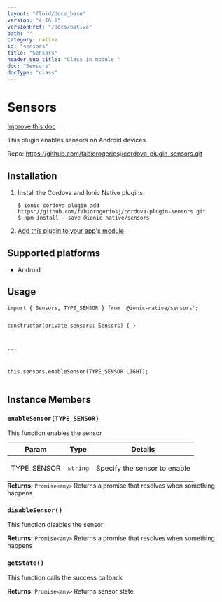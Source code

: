 ```yaml
---
layout: "fluid/docs_base"
version: "4.16.0"
versionHref: "/docs/native"
path: ""
category: native
id: "sensors"
title: "Sensors"
header_sub_title: "Class in module "
doc: "Sensors"
docType: "class"
---
```


<h1 class="api-title">Sensors</h1>

<a class="improve-v2-docs" href="http://github.com/ionic-team/ionic-native/edit/master/src/@ionic-native/plugins/sensors/index.ts#L22">
  Improve this doc
</a>







<p>This plugin enables sensors on Android devices</p>


<p>Repo:
  <a href="https://github.com/fabiorogeriosj/cordova-plugin-sensors.git">
    https://github.com/fabiorogeriosj/cordova-plugin-sensors.git
  </a>
</p>


<h2><a class="anchor" name="installation" href="#installation"></a>Installation</h2>
<ol class="installation">
  <li>Install the Cordova and Ionic Native plugins:<br>
    <pre><code class="nohighlight">$ ionic cordova plugin add https://github.com/fabiorogeriosj/cordova-plugin-sensors.git
$ npm install --save @ionic-native/sensors
</code></pre>
  </li>
  <li><a href="https://ionicframework.com/docs/native/#Add_Plugins_to_Your_App_Module">Add this plugin to your app's module</a></li>
</ol>



<h2><a class="anchor" name="platforms" href="#platforms"></a>Supported platforms</h2>
<ul>
  <li>Android</li>
</ul>






<h2><a class="anchor" name="usage" href="#usage"></a>Usage</h2>
<pre><code class="lang-typescript">import { Sensors, TYPE_SENSOR } from &#39;@ionic-native/sensors&#39;;


constructor(private sensors: Sensors) { }

...


this.sensors.enableSensor(TYPE_SENSOR.LIGHT);
</code></pre>








<h2><a class="anchor" name="instance-members" href="#instance-members"></a>Instance Members</h2>
<h3><a class="anchor" name="enableSensor" href="#enableSensor"></a><code>enableSensor(TYPE_SENSOR)</code></h3>


This function enables the sensor
<table class="table param-table" style="margin:0;">
  <thead>
  <tr>
    <th>Param</th>
    <th>Type</th>
    <th>Details</th>
  </tr>
  </thead>
  <tbody>
  <tr>
    <td>
      TYPE_SENSOR</td>
    <td>
      <code>string</code>
    </td>
    <td>
      <p>Specify the sensor to enable</p>
</td>
  </tr>
  </tbody>
</table>

<div class="return-value" markdown="1">
  <i class="icon ion-arrow-return-left"></i>
  <b>Returns:</b> <code>Promise&lt;any&gt;</code> Returns a promise that resolves when something happens
</div><h3><a class="anchor" name="disableSensor" href="#disableSensor"></a><code>disableSensor()</code></h3>


This function disables the sensor


<div class="return-value" markdown="1">
  <i class="icon ion-arrow-return-left"></i>
  <b>Returns:</b> <code>Promise&lt;any&gt;</code> Returns a promise that resolves when something happens
</div><h3><a class="anchor" name="getState" href="#getState"></a><code>getState()</code></h3>


This function calls the success callback


<div class="return-value" markdown="1">
  <i class="icon ion-arrow-return-left"></i>
  <b>Returns:</b> <code>Promise&lt;any&gt;</code> Returns sensor state
</div>






